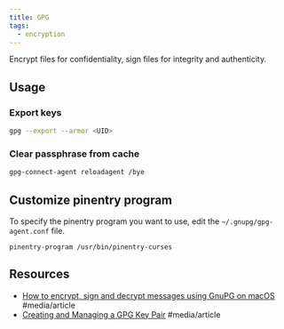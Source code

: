```yaml
---
title: GPG
tags:
  - encryption
---
```


Encrypt files for confidentiality, sign files for integrity and authenticity.

## Usage

### Export keys

```bash
gpg --export --armor <UID>
```

### Clear passphrase from cache

```bash
gpg-connect-agent reloadagent /bye
```

## Customize pinentry program

To specify the pinentry program you want to use, edit the `~/.gnupg/gpg-agent.conf` file.

```
pinentry-program /usr/bin/pinentry-curses
```

## Resources

- [How to encrypt, sign and decrypt messages using GnuPG on macOS](https://sunknudsen.com/privacy-guides/how-to-encrypt-sign-and-decrypt-messages-using-gnupg-on-macos)
  #media/article
- [Creating and Managing a GPG Key Pair](https://nickjanetakis.com/blog/creating-and-managing-a-gpg-key-pair)
  #media/article
